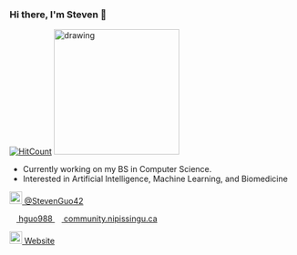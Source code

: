 ### Hi there, I'm Steven 👋
[![HitCount](http://hits.dwyl.com/StevenGuo42/{project}.svg)](http://hits.dwyl.com/StevenGuo42/{project})
<img src="https://www.codewars.com/users/StevenGuo42/badges/large" alt="drawing" width="220"/>

- Currently working on my BS in Computer Science.
- Interested in Artificial Intelligence, Machine Learning, and Biomedicine

[<img width="22px" src="https://cdn.jsdelivr.net/npm/simple-icons@v3/icons/twitter.svg" /> @StevenGuo42][twitter]

[<img width="12px" src="https://visualpharm.com/assets/836/Message-595b40b85ba036ed117dd977.svg" />
hguo988 <img width="12px" src="https://cdn.jsdelivr.net/npm/simple-icons@3.4.0/icons/mail-dot-ru.svg" />
community.nipissingu.ca][email]

[<img width="22px" src="https://visualpharm.com/assets/78/Website-595b40b75ba036ed117d5c7f.svg" /> Website][website]




[twitter]: https://twitter.com/StevenGuo42
[email]: mailto:hguo988@community.nipissingu.ca
[website]: https://stevenguo42.github.io/

 <!---
[![Anurag's github stats](https://github-readme-stats.vercel.app/api?username=StevenGuo42)](https://github.com/anuraghazra/github-readme-stats)
--->


